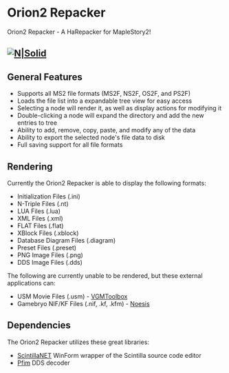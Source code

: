 # Orion2 Repacker
Orion2 Repacker - A HaRepacker for MapleStory2!

[![N|Solid](https://i.imgur.com/C6A3d2j.png)](https://github.com/EricSoftTM/Orion2-Repacker)
----------------------------------------------------------------------
## General Features
 * Supports all MS2 file formats (MS2F, NS2F, OS2F, and PS2F)
 * Loads the file list into a expandable tree view for easy access
 * Selecting a node will render it, as well as display actions for modifying it
 * Double-clicking a node will expand the directory and add the new entries to tree
 * Ability to add, remove, copy, paste, and modify any of the data
 * Ability to export the selected node's file data to disk
 * Full saving support for all file formats
## Rendering
Currently the Orion2 Repacker is able to display the following formats:
 * Initialization Files (.ini)
 * N-Triple Files (.nt)
 * LUA Files (.lua)
 * XML Files (.xml)
 * FLAT Files (.flat)
 * XBlock Files (.xblock)
 * Database Diagram Files (.diagram)
 * Preset Files (.preset)
 * PNG Image Files (.png)
 * DDS Image Files (.dds)
 
The following are currently unable to be rendered, but these external applications can:
 * USM Movie Files (.usm) - [VGMToolbox](https://sourceforge.net/projects/vgmtoolbox/)
 * Gamebryo NIF/KF Files (.nif, .kf, .kfm) - [Noesis](https://richwhitehouse.com/index.php?content=inc_projects.php&showproject=91)
## Dependencies
The Orion2 Repacker utilizes these great libraries:
 * [ScintillaNET](https://github.com/jacobslusser/ScintillaNET) WinForm wrapper of the Scintilla source code editor
 * [Pfim](https://github.com/nickbabcock/Pfim) DDS decoder
